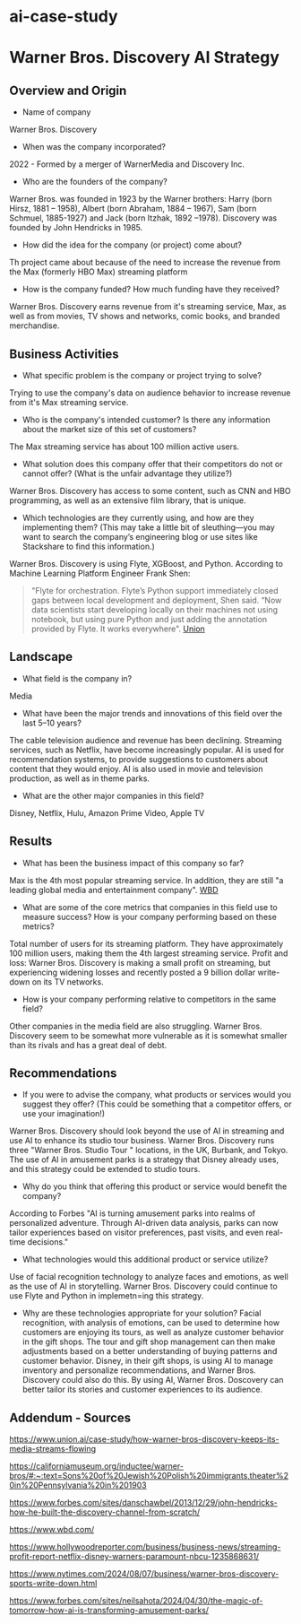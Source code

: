 # ai-case-study

# Warner Bros. Discovery AI Strategy

## Overview and Origin

* Name of company

Warner Bros. Discovery

* When was the company incorporated?

2022 - Formed by a merger of WarnerMedia and Discovery Inc. 

* Who are the founders of the company?

Warner Bros. was founded in 1923 by the Warner brothers: Harry (born Hirsz, 1881 – 1958), Albert (born Abraham, 1884 – 1967), Sam (born Schmuel, 1885-1927) and Jack (born Itzhak, 1892 –1978).  Discovery was founded by John Hendricks in 1985.

* How did the idea for the company (or project) come about?

Th project came about because of the need to increase the revenue from the Max (formerly HBO Max) streaming platform

* How is the company funded? How much funding have they received?

Warner Bros. Discovery earns revenue from it's streaming service, Max, as well as from movies, TV shows and networks, comic books, and branded merchandise. 

## Business Activities

* What specific problem is the company or project trying to solve?

Trying to use the company's data on audience behavior to increase revenue from it's Max streaming service.

* Who is the company's intended customer? Is there any information about the market size of this set of customers?

The Max streaming service has about 100 million active users.

* What solution does this company offer that their competitors do not or cannot offer? (What is the unfair advantage they utilize?)

Warner Bros. Discovery has access to some content, such as CNN and HBO programming, as well as an extensive film library, that is unique.

* Which technologies are they currently using, and how are they implementing them? (This may take a little bit of sleuthing&mdash;you may want to search the company’s engineering blog or use sites like Stackshare to find this information.)

Warner Bros. Discovery is using Flyte, XGBoost, and Python. According to Machine Learning Platform Engineer Frank Shen:

> "Flyte for orchestration. Flyte’s Python support immediately closed gaps between local development and deployment, Shen said. “Now data scientists start developing locally on their machines not using notebook, but using pure Python and just adding the annotation provided by Flyte. It works everywhere". 
[Union](https://www.union.ai/case-study/how-warner-bros-discovery-keeps-its-media-streams-flowing)


## Landscape

* What field is the company in?

Media

* What have been the major trends and innovations of this field over the last 5&ndash;10 years?

The cable television audience and revenue has been declining. Streaming services, such as Netflix, have become increasingly popular. AI is used for recommendation systems, to provide suggestions to customers about content that they would enjoy. AI is also used in movie and television production, as well as in theme parks.

* What are the other major companies in this field?

Disney, Netflix, Hulu, Amazon Prime Video, Apple TV

## Results

* What has been the business impact of this company so far?

Max is the 4th most popular streaming service. In addition, they are still "a leading global media and entertainment company". 
[WBD](https://www.wbd.com/)

* What are some of the core metrics that companies in this field use to measure success? How is your company performing based on these metrics?

Total number of users for its streaming platform. They have approximately 100 million users, making them the 4th largest streaming service. Profit and loss: Warner Bros. Discovery is making a small profit on streaming, but experiencing widening losses and recently posted a 9 billion dollar write-down on its TV networks.

* How is your company performing relative to competitors in the same field?

Other companies in the media field are also struggling. Warner Bros. Discovery seem to be somewhat more vulnerable as it is somewhat smaller than its rivals and has a great deal of debt.

## Recommendations

* If you were to advise the company, what products or services would you suggest they offer? (This could be something that a competitor offers, or use your imagination!)

Warner Bros. Discovery should look beyond the use of AI in streaming and use AI to enhance its studio tour business. Warner Bros. Discovery runs three "Warner Bros. Studio Tour " locations, in the UK, Burbank, and Tokyo. The use of AI in amusement parks is a strategy that Disney already uses, and this strategy could be extended to studio tours.

* Why do you think that offering this product or service would benefit the company?

According to Forbes "AI is turning amusement parks into realms of personalized adventure. Through AI-driven data analysis, parks can now tailor experiences based on visitor preferences, past visits, and even real-time decisions." 

* What technologies would this additional product or service utilize?

Use of facial recognition technology to analyze faces and emotions, as well as the use of AI in storytelling. Warner Bros. Discovery could continue to use Flyte and Python in implemetn=ing this strategy.

* Why are these technologies appropriate for your solution?
Facial recognition, with analysis of emotions, can be used to determine how customers are enjoying its tours, as well as analyze customer behavior in the gift shops. The tour and gift shop management can then make adjustments based on a better understanding of buying patterns and customer behavior. Disney, in their gift shops, is using AI to manage inventory and personalize recommendations, and Warner Bros. Discovery could also do this. By using AI, Warner Bros. Doscovery can better tailor its stories and customer experiences to its audience.

## Addendum - Sources

https://www.union.ai/case-study/how-warner-bros-discovery-keeps-its-media-streams-flowing

https://californiamuseum.org/inductee/warner-bros/#:~:text=Sons%20of%20Jewish%20Polish%20immigrants,theater%20in%20Pennsylvania%20in%201903

https://www.forbes.com/sites/danschawbel/2013/12/29/john-hendricks-how-he-built-the-discovery-channel-from-scratch/

https://www.wbd.com/

https://www.hollywoodreporter.com/business/business-news/streaming-profit-report-netflix-disney-warners-paramount-nbcu-1235868631/

https://www.nytimes.com/2024/08/07/business/warner-bros-discovery-sports-write-down.html

https://www.forbes.com/sites/neilsahota/2024/04/30/the-magic-of-tomorrow-how-ai-is-transforming-amusement-parks/







